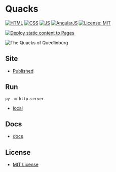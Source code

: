 # Quacks

[![HTML](https://img.shields.io/badge/HTML-E34F26?style=for-the-badge&logo=html5&logoColor=white)](https://developer.mozilla.org/en-US/docs/Learn/Getting_started_with_the_web/HTML_basics) [![CSS](https://img.shields.io/badge/CSS-1572B6?&style=for-the-badge&logo=css3&logoColor=white)](https://developer.mozilla.org/en-US/docs/Web/CSS) [![JS](https://img.shields.io/badge/JavaScript-323330?style=for-the-badge&logo=javascript&logoColor=F7DF1E)](https://developer.mozilla.org/en-US/docs/Web/JavaScript) [![AngularJS](https://img.shields.io/badge/AngularJS-E23237?style=for-the-badge&logo=angularjs&logoColor=white)](https://angularjs.org/)
[![License: MIT](https://img.shields.io/badge/License-MIT-lightgrey.svg?style=for-the-badge)](https://opensource.org/licenses/MIT)

[![Deploy static content to Pages](https://github.com/AlexHedley/quacks/actions/workflows/static.yml/badge.svg)](https://github.com/AlexHedley/quacks/actions/workflows/static.yml)

![The Quacks of Quedlinburg](images/Quacks.png "The Quacks of Quedlinburg")

## Site

- [Published](https://alexhedley.github.io/quacks)

## Run

`py -m http.server`

- [local](http://localhost:8000/)

## Docs

- [docs](docs/README.md)

## License

- [MIT License](LICENSE)
